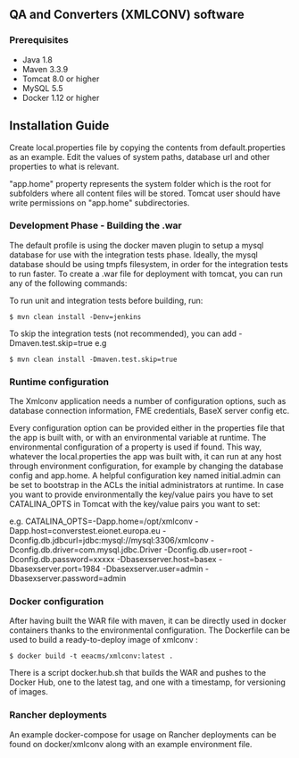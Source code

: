 ## QA and Converters (XMLCONV) software

### Prerequisites

* Java 1.8
* Maven 3.3.9
* Tomcat 8.0 or higher
* MySQL 5.5
* Docker 1.12 or higher

## Installation Guide

Create local.properties file by copying the contents from default.properties as an example.
Edit the values of system paths, database url and other properties to what is relevant.

"app.home" property represents the system folder which is the root for subfolders where all content files will be stored.
Tomcat user should have write permissions on "app.home" subdirectories.

### Development Phase - Building the .war

The default profile is using the docker maven plugin to setup a mysql database for use with the integration tests phase.
Ideally, the mysql database should be using tmpfs filesystem, in order for the integration tests to run faster.
To create a .war file for deployment with tomcat, you can run any of the following commands:

To run unit and integration tests before building, run:

    $ mvn clean install -Denv=jenkins

To skip the integration tests (not recommended), you can add -Dmaven.test.skip=true e.g

    $ mvn clean install -Dmaven.test.skip=true

### Runtime configuration

The Xmlconv application needs a number of configuration options, such as database connection information, FME credentials, BaseX server config etc.

Every configuration option can be provided either in the properties file that the app is built with, or with an environmental variable at runtime. 
The environmental configuration of a property is used if found. 
This way, whatever the local.properties the app was built with, it can run at any host through environment configuration, for example by changing the database config and app.home.
A helpful configuration key named initial.admin can be set to bootstrap in the ACLs the initial administrators at runtime. 
In case you want to provide environmentally the key/value pairs you have to set CATALINA_OPTS in Tomcat with the key/value pairs you want to set:

e.g. CATALINA_OPTS=-Dapp.home=/opt/xmlconv -Dapp.host=converstest.eionet.europa.eu -Dconfig.db.jdbcurl=jdbc:mysql://mysql:3306/xmlconv -Dconfig.db.driver=com.mysql.jdbc.Driver -Dconfig.db.user=root -Dconfig.db.password=xxxxx -Dbasexserver.host=basex -Dbasexserver.port=1984 -Dbasexserver.user=admin -Dbasexserver.password=admin

### Docker configuration

After having built the WAR file with maven, it can be directly used in docker containers thanks to the environmental configuration. The Dockerfile can be used to build a ready-to-deploy image of xmlconv :

    $ docker build -t eeacms/xmlconv:latest .

There is a script docker.hub.sh that builds the WAR and pushes to the Docker Hub, one to the latest tag, and one with a timestamp, for versioning of images.

### Rancher deployments

An example docker-compose for usage on Rancher deployments can be found on docker/xmlconv along with an example environment file.

